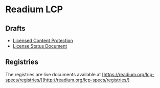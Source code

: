 # Readium LCP

## Drafts

* [Licensed Content Protection](readium-lcp-draft.md)
* [License Status Document](readium-lsd-draft.md)

## Registries

The registries are live documents available at [https://readium.org/lcp-specs/registries/](http://readium.org/lcp-specs/registries/)